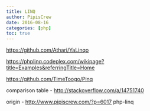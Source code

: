 ```yaml
---
title: LINQ
author: PipisCrew
date: 2016-08-16
categories: [php]
toc: true
---
```


https://github.com/Athari/YaLinqo

https://phplinq.codeplex.com/wikipage?title=Examples&referringTitle=Home

https://github.com/TimeToogo/Pinq

comparison table - http://stackoverflow.com/a/14751740

origin - http://www.pipiscrew.com/?p=6017 php-linq
